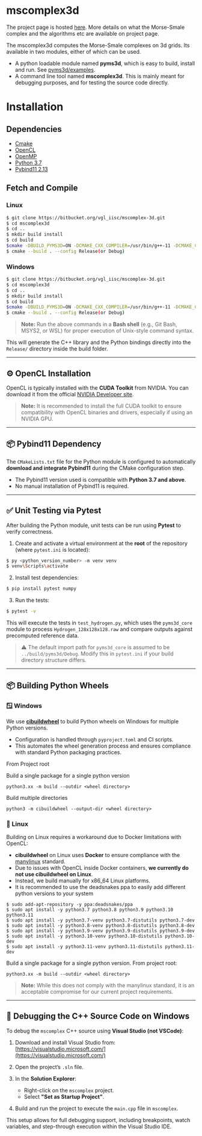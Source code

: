 # **mscomplex3d** #

The project page is hosted [here](http://vgl.csa.iisc.ac.in/mscomplex/). More details on what the Morse-Smale complex and the algorithms etc are available on project page. 

The mscomplex3d computes the Morse-Smale complexes on 3d grids. Its available in two modules, either of which can be used. 

- A python loadable module named **pyms3d**, which is easy to build, install and run. See [pyms3d/examples](pyms3d/examples/).
- A command line tool named **mscomplex3d**. This is mainly meant for debugging purposes, and for testing the source code directly.

# Installation #

## Dependencies ##
- [Cmake](http://www.cmake.org/)
- [OpenCL](https://developer.nvidia.com/cuda-toolkit)
- [OpenMP](http://openmp.org/wp/)
- [Python 3.7](http://python.org)
- [Pybind11 2.13](https://github.com/pybind/pybind11/releases/tag/v2.13.0) 

## Fetch and Compile ##

### Linux ###

```bash
$ git clone https://bitbucket.org/vgl_iisc/mscomplex-3d.git
$ cd mscomplex3d
$ cd ..
$ mkdir build install
$ cd build
$cmake -DBUILD_PYMS3D=ON -DCMAKE_CXX_COMPILER=/usr/bin/g++-11 -DCMAKE_CXX_STANDARD=20 <project root path from build>
$ cmake --build . --config Release(or Debug)
```

### Windows ###

```bash
$ git clone https://bitbucket.org/vgl_iisc/mscomplex-3d.git
$ cd mscomplex3d
$ cd ..
$ mkdir build install
$ cd build
$cmake -DBUILD_PYMS3D=ON -DCMAKE_CXX_COMPILER=/usr/bin/g++-11 -DCMAKE_CXX_STANDARD=20 <project root path from build>
$ cmake --build . --config Release(or Debug)
```

> **Note:** Run the above commands in a **Bash shell** (e.g., Git Bash, MSYS2, or WSL) for proper execution of Unix-style command syntax.

This will generate the C++ library and the Python bindings directly into the `Release/` directory inside the build folder.

---

## ⚙️ OpenCL Installation

OpenCL is typically installed with the **CUDA Toolkit** from NVIDIA. You can download it from the official [NVIDIA Developer site](https://developer.nvidia.com/cuda-toolkit).

> **Note:** It is recommended to install the full CUDA toolkit to ensure compatibility with OpenCL binaries and drivers, especially if using an NVIDIA GPU.

---

## 📦 Pybind11 Dependency

The `CMakeLists.txt` file for the Python module is configured to automatically **download and integrate Pybind11** during the CMake configuration step.

- The Pybind11 version used is compatible with **Python 3.7 and above**.
- No manual installation of Pybind11 is required.

---

## ✅ Unit Testing via Pytest

After building the Python module, unit tests can be run using **Pytest** to verify correctness.

1. Create and activate a virtual environment at the **root** of the repository (where `pytest.ini` is located):

```bash
$ py <python_version_number> -m venv venv
$ venv\Scripts\activate
```

2. Install test dependencies:

```bash
$ pip install pytest numpy
```

3. Run the tests:

```bash
$ pytest -v
```

This will execute the tests in `test_hydrogen.py`, which uses the `pyms3d_core` module to process `Hydrogen_128x128x128.raw` and compare outputs against precomputed reference data.

> ⚠️ The default import path for `pyms3d_core` is assumed to be `../build/pyms3d/Debug`. Modify this in `pytest.ini` if your build directory structure differs.

---

## 📦 Building Python Wheels

### 🪟 Windows

We use **[cibuildwheel](https://github.com/pypa/cibuildwheel)** to build Python wheels on Windows for multiple Python versions.

- Configuration is handled through `pyproject.toml` and CI scripts.
- This automates the wheel generation process and ensures compliance with standard Python packaging practices.

From Project root

Build a single package for a single python version

```python3.xx -m build --outdir <wheel directory>```

Build multiple directories

```python3 -m cibuildwheel --output-dir <wheel directory>```

### 🐧 Linux

Building on Linux requires a workaround due to Docker limitations with OpenCL:

- **cibuildwheel** on Linux uses **Docker** to ensure compliance with the [manylinux](https://github.com/pypa/manylinux) standard.
- Due to issues with OpenCL inside Docker containers, **we currently do not use cibuildwheel on Linux**.
- Instead, we build manually for x86_64 Linux platforms.
- It is recommended to use the deadsnakes ppa to easily add different python versions to your system

```
$ sudo add-apt-repository -y ppa:deadsnakes/ppa
$ sudo apt install -y python3.7 python3.8 python3.9 python3.10 python3.11
$ sudo apt install -y python3.7-venv python3.7-distutils python3.7-dev
$ sudo apt install -y python3.8-venv python3.8-distutils python3.8-dev
$ sudo apt install -y python3.9-venv python3.9-distutils python3.9-dev
$ sudo apt install -y python3.10-venv python3.10-distutils python3.10-dev
$ sudo apt install -y python3.11-venv python3.11-distutils python3.11-dev
```

Build a single package for a single python version. 
From project root: 

```python3.xx -m build --outdir <wheel directory>```

> **Note:** While this does not comply with the manylinux standard, it is an acceptable compromise for our current project requirements.

---

## 🐞 Debugging the C++ Source Code on Windows

To debug the `mscomplex` C++ source using **Visual Studio (not VSCode)**:

1. Download and install Visual Studio from:  
   [https://visualstudio.microsoft.com/](https://visualstudio.microsoft.com/)

2. Open the project’s `.sln` file.

3. In the **Solution Explorer**:
   - Right-click on the `mscomplex` project.
   - Select **"Set as Startup Project"**.

4. Build and run the project to execute the `main.cpp` file in `mscomplex`.

This setup allows for full debugging support, including breakpoints, watch variables, and step-through execution within the Visual Studio IDE.
